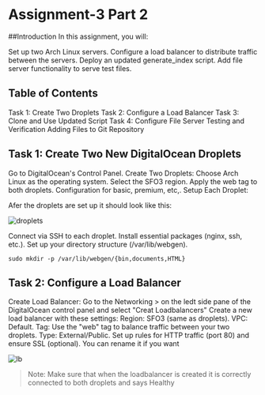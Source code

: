 # Assignment-3 Part 2

##Introduction
In this assignment, you will:

Set up two Arch Linux servers.
Configure a load balancer to distribute traffic between the servers.
Deploy an updated generate_index script.
Add file server functionality to serve test files.


## Table of Contents

Task 1: Create Two Droplets
Task 2: Configure a Load Balancer
Task 3: Clone and Use Updated Script
Task 4: Configure File Server
Testing and Verification
Adding Files to Git Repository


## Task 1: Create Two New DigitalOcean Droplets

Go to DigitalOcean's Control Panel.
Create Two Droplets:
Choose Arch Linux as the operating system.
Select the SFO3 region.
Apply the web tag to both droplets.
Configuration for basic, premium, etc,.
Setup Each Droplet:

Afer the droplets are set up it should look like this:

![droplets](images/droplets.png)


Connect via SSH to each droplet.
Install essential packages (nginx, ssh, etc.).
Set up your directory structure (/var/lib/webgen).

``` sudo mkdir -p /var/lib/webgen/{bin,documents,HTML} ```


## Task 2: Configure a Load Balancer

Create Load Balancer:
Go to the Networking > on the ledt side pane of the DigitalOcean control panel and select "Creat Loadbalancers" 
Create a new load balancer with these settings:
Region: SFO3 (same as droplets).
VPC: Default.
Tag: Use the "web" tag to balance traffic between your two droplets.
Type: External/Public.
Set up rules for HTTP traffic (port 80) and ensure SSL (optional).
You can rename it if you want

![lb](images/lb.png)


> Note: Make sure that when the loadbalancer is created it is correctly connected to both droplets and says Healthy


